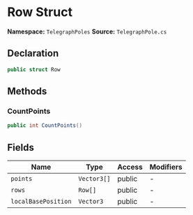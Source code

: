 # Row Struct

**Namespace:** `TelegraphPoles`
**Source:** `TelegraphPole.cs`

## Declaration

```csharp
public struct Row
```

## Methods

### CountPoints

```csharp
public int CountPoints()
```

## Fields

| Name | Type | Access | Modifiers |
|------|------|--------|-----------|
| `points` | `Vector3[]` | public | - |
| `rows` | `Row[]` | public | - |
| `localBasePosition` | `Vector3` | public | - |

